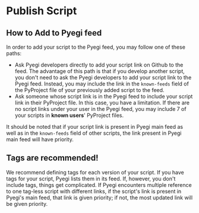 # Publish Script

## How to Add to Pyegi feed

In order to add your script to the Pyegi feed, you may follow one of these paths:

* Ask Pyegi developers directly to add your script link on Github to the feed. The advantage of this path is that if you develop another script, you don't need to ask the Pyegi developers to add your script link to the Pyegi feed. Instead, you may include the link in the `known-feeds` field of the PyProject file of your previously added script to the feed.
* Ask someone whose script link is in the Pyegi feed to include your script link in their PyProject file. In this case, you have a limitation. If there are no script links under your user in the Pyegi feed, you may include 7 of your scripts in **known users**' PyProject files.

It should be noted that if your script link is present in Pyegi main feed as well as in the `known-feeds` field of other scripts, the link present in Pyegi main feed will have priority.

## Tags are recommended!

We recommend defining tags for each version of your script. If you have tags for your script, Pyegi lists them in its feed. If, however, you don't include tags, things get complicated. If Pyegi encounters multiple reference to one tag-less script with different links, if the script's link is present in Pyegi's main feed, that link is given priority; if not, the most updated link will be given priority.
